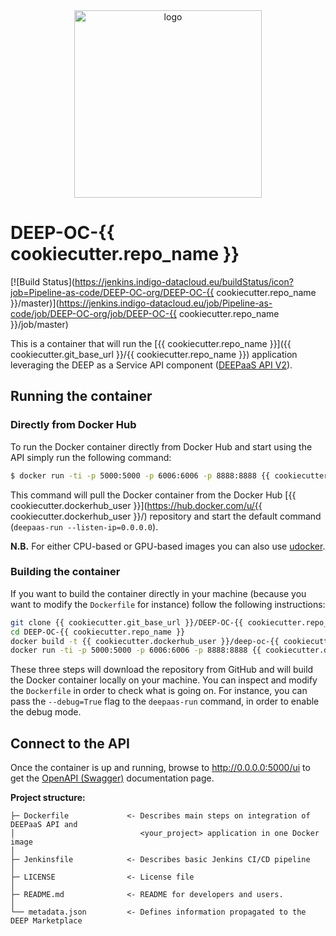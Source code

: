 <div align="center">
<img src="https://marketplace.deep-hybrid-datacloud.eu/images/logo-deep.png" alt="logo" width="300"/>
</div>

# DEEP-OC-{{ cookiecutter.repo_name }}

[![Build Status](https://jenkins.indigo-datacloud.eu/buildStatus/icon?job=Pipeline-as-code/DEEP-OC-org/DEEP-OC-{{ cookiecutter.repo_name }}/master)](https://jenkins.indigo-datacloud.eu/job/Pipeline-as-code/job/DEEP-OC-org/job/DEEP-OC-{{ cookiecutter.repo_name }}/job/master)

This is a container that will run the [{{ cookiecutter.repo_name }}]({{ cookiecutter.git_base_url }}/{{ cookiecutter.repo_name }}) application leveraging the DEEP as a Service API component ([DEEPaaS API V2](https://github.com/indigo-dc/DEEPaaS)).

    
## Running the container

### Directly from Docker Hub

To run the Docker container directly from Docker Hub and start using the API simply run the following command:

```bash
$ docker run -ti -p 5000:5000 -p 6006:6006 -p 8888:8888 {{ cookiecutter.dockerhub_user }}/deep-oc-{{ cookiecutter.repo_name }}
```

This command will pull the Docker container from the Docker Hub [{{ cookiecutter.dockerhub_user }}](https://hub.docker.com/u/{{ cookiecutter.dockerhub_user }}/) repository and start the default command (`deepaas-run --listen-ip=0.0.0.0`).

**N.B.** For either CPU-based or GPU-based images you can also use [udocker](https://github.com/indigo-dc/udocker).

### Building the container

If you want to build the container directly in your machine (because you want to modify the `Dockerfile` for instance) follow the following instructions:
```bash
git clone {{ cookiecutter.git_base_url }}/DEEP-OC-{{ cookiecutter.repo_name }}
cd DEEP-OC-{{ cookiecutter.repo_name }}
docker build -t {{ cookiecutter.dockerhub_user }}/deep-oc-{{ cookiecutter.repo_name }} .
docker run -ti -p 5000:5000 -p 6006:6006 -p 8888:8888 {{ cookiecutter.dockerhub_user }}/deep-oc-{{ cookiecutter.repo_name }}
```

These three steps will download the repository from GitHub and will build the Docker container locally on your machine. You can inspect and modify the `Dockerfile` in order to check what is going on. For instance, you can pass the `--debug=True` flag to the `deepaas-run` command, in order to enable the debug mode.


## Connect to the API

Once the container is up and running, browse to http://0.0.0.0:5000/ui to get the [OpenAPI (Swagger)](https://www.openapis.org/) documentation page.


**Project structure:**
```
├─ Dockerfile             <- Describes main steps on integration of DEEPaaS API and
│                            <your_project> application in one Docker image
│
├─ Jenkinsfile            <- Describes basic Jenkins CI/CD pipeline
│
├─ LICENSE                <- License file
│
├─ README.md              <- README for developers and users.
│
└── metadata.json         <- Defines information propagated to the DEEP Marketplace
```
